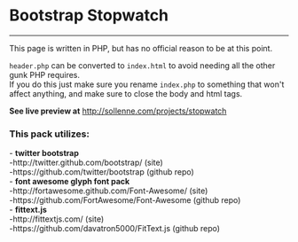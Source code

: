 <h1>Bootstrap Stopwatch</h1>
<hr>

This page is written in PHP, but has no official reason to be at this point. <br>

<code>header.php</code> can be converted to <code>index.html</code> to avoid needing all the other gunk PHP requires.<br>
If you do this just make sure you rename <code>index.php</code> to something that won't affect anything, and make sure to close the body and html tags.

<strong>See live preview at</strong> http://sollenne.com/projects/stopwatch

<h3>This pack utilizes:</h3 <br>
- <strong>twitter bootstrap</strong> <br>
   -http://twitter.github.com/bootstrap/ (site)<br>
   -https://github.com/twitter/bootstrap (github repo)<br>
- <strong>font awesome glyph font pack</strong><br> 
   -http://fortawesome.github.com/Font-Awesome/ (site)<br>
   -https://github.com/FortAwesome/Font-Awesome (github repo)<br>
- <strong>fittext.js</strong><br>
   -http://fittextjs.com/ (site)<br>
   -https://github.com/davatron5000/FitText.js (github repo)<br><br>
